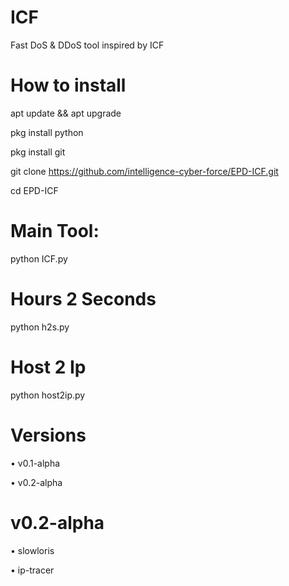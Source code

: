 # ICF
Fast DoS &amp; DDoS tool inspired by ICF

# How to install
 
apt update && apt upgrade

pkg install  python

pkg install git

git clone https://github.com/intelligence-cyber-force/EPD-ICF.git

cd EPD-ICF
​
# Main Tool:
python ICF.py

# Hours 2 Seconds
python h2s.py

# Host 2 Ip
python host2ip.py

# Versions
• v0.1-alpha

• v0.2-alpha

# v0.2-alpha
• slowloris

• ip-tracer

